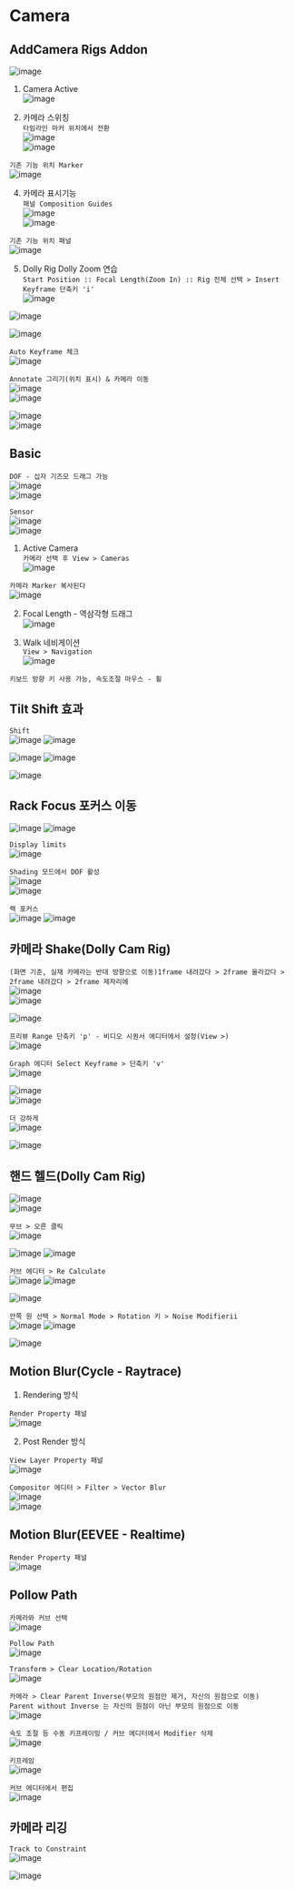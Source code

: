 Camera
==========


AddCamera Rigs Addon
----------------------
![image](https://user-images.githubusercontent.com/30430227/137256449-629e99a7-93b6-4bd4-9031-422bcdc3982d.png)  

1. Camera Active  
![image](https://user-images.githubusercontent.com/30430227/137256694-44210272-c701-4c44-b4a3-a6cd882fbebc.png)  

3. 카메라 스위칭  
`타임라인 마커 위치에서 전환`  
![image](https://user-images.githubusercontent.com/30430227/137257357-58dfd616-a074-4e44-be45-71e0206690d9.png)  
![image](https://user-images.githubusercontent.com/30430227/137257476-992e92f2-5ddc-4b0a-8fbb-bd7e16a0ab95.png)  

`기존 기능 위치 Marker`  
![image](https://user-images.githubusercontent.com/30430227/137267119-d208f470-88b4-45c7-a581-1f7c3869b8b1.png)


4. 카메라 표시기능  
`패널 Composition Guides`  
![image](https://user-images.githubusercontent.com/30430227/137257670-68e3ee41-93a2-42c8-8582-a4260c5af448.png)  
![image](https://user-images.githubusercontent.com/30430227/137257698-f34d31fc-2017-41db-8d9d-9387d8dc064f.png)  

`기존 기능 위치 패널`  
![image](https://user-images.githubusercontent.com/30430227/137267254-ab1c0740-a582-4c0b-b6af-0831a1e95ef8.png)  


5. Dolly Rig Dolly Zoom 연습  
`Start Position :: Focal Length(Zoom In) :: Rig 전체 선택 > Insert Keyframe 단축키 'i'`  
![image](https://user-images.githubusercontent.com/30430227/137260679-ba194266-dd73-42fe-aa87-e6af1be97c38.png)  

![image](https://user-images.githubusercontent.com/30430227/137260594-d03febce-5d91-455d-b713-e62c5ace2e87.png)  

![image](https://user-images.githubusercontent.com/30430227/137260910-1fb11d33-ac6a-48ff-85ab-fc0645ff1968.png)  

`Auto Keyframe 체크`  
![image](https://user-images.githubusercontent.com/30430227/137261562-5483eb0b-64e9-4a13-8d70-5c230093d66b.png)  


`Annotate 그리기(위치 표시) & 카메라 이동 `  
![image](https://user-images.githubusercontent.com/30430227/137261939-7a896d24-6eb5-4912-861d-d6e8b49c872e.png)  
![image](https://user-images.githubusercontent.com/30430227/137261974-fd4d4217-19a1-48b8-9bb7-fac603a1a69d.png)  

![image](https://user-images.githubusercontent.com/30430227/137262175-6f542b78-c73e-4f8d-af50-83780146feaf.png)  
![image](https://user-images.githubusercontent.com/30430227/137262207-99e62a95-007b-4063-8cd4-0372039a3055.png)  


Basic
--------

`DOF - 십자 기즈모 드래그 가능`  
![image](https://user-images.githubusercontent.com/30430227/137264512-0ed047d6-96b2-4113-afcb-a0b2213a1b91.png)  
![image](https://user-images.githubusercontent.com/30430227/137264549-322d30cc-2714-41ae-a1ce-2f95a62ddc43.png)  


`Sensor`  
![image](https://user-images.githubusercontent.com/30430227/137265679-7c3c9274-0533-4700-a95c-2a1c63f2eaed.png)  
![image](https://user-images.githubusercontent.com/30430227/137265716-cfbff90b-b7b0-4ce8-9b73-3d109781eedd.png)  


1. Active Camera  
`카메라 선택 후 View > Cameras `  
![image](https://user-images.githubusercontent.com/30430227/137266879-70546d62-b102-417e-9300-2c09343215ed.png)  

`카메라 Marker 복사된다`  
![image](https://user-images.githubusercontent.com/30430227/137267415-0415f9f0-9c97-43ea-b9e5-cf116a93701e.png)  


2. Focal Length - 역삼각형 드래그  
![image](https://user-images.githubusercontent.com/30430227/137267716-def52993-7cc9-4b97-8866-156dab65ef51.png)  


3. Walk 네비게이션  
`View > Navigation`  
![image](https://user-images.githubusercontent.com/30430227/137268276-61077dc7-5264-4356-a928-d962d6a78218.png)  

`키보드 방향 키 사용 가능, 속도조절 마우스 - 휠`  


Tilt Shift 효과  
-------------------

`Shift`  
![image](https://user-images.githubusercontent.com/30430227/137279814-bea31515-9831-4778-891e-e079f0686fdc.png)
![image](https://user-images.githubusercontent.com/30430227/137279906-81bded14-5294-4004-a597-f37052651483.png)  

![image](https://user-images.githubusercontent.com/30430227/137279855-9a412e48-9872-4d55-a2de-441a845e5ad0.png)
![image](https://user-images.githubusercontent.com/30430227/137279996-2771fa7d-c0e7-4612-b506-ff28810e77ca.png)  

![image](https://user-images.githubusercontent.com/30430227/137280074-dabda36d-14c4-41ab-be92-d7013aa0981b.png)



Rack Focus 포커스 이동  
------------------------

![image](https://user-images.githubusercontent.com/30430227/137281489-5e46051c-661f-4cc5-ba1c-6023cc621744.png)
![image](https://user-images.githubusercontent.com/30430227/137281543-8f2c00b1-7a95-4997-90de-168d02080f0f.png)  

`Display limits`   
![image](https://user-images.githubusercontent.com/30430227/137281941-9e548415-2ee3-44ad-9724-40efa98d317a.png)


`Shading 모드에서 DOF 활성`  
![image](https://user-images.githubusercontent.com/30430227/137281848-ecb73e97-bd2a-4595-9be4-bab7691951be.png)  
![image](https://user-images.githubusercontent.com/30430227/137281884-63022453-cbff-46cf-8fe6-202e036ee436.png)  

`랙 포커스`  
![image](https://user-images.githubusercontent.com/30430227/137282185-bb7711e7-b433-4ba2-a714-6f3b43f83eab.png)
![image](https://user-images.githubusercontent.com/30430227/137282229-24324df0-6373-4c61-a4c1-aff30561aed3.png)  



카메라 Shake(Dolly Cam Rig)
-----------------------

`(화면 기준, 실재 카메라는 반대 방향으로 이동)1frame 내려갔다 > 2frame 올라갔다 > 2frame 내려갔다 > 2frame 제자리에`  
![image](https://user-images.githubusercontent.com/30430227/137286262-3755aa0b-fb31-4e31-b317-31710aa7a8c8.png)  
![image](https://user-images.githubusercontent.com/30430227/137286762-04477180-98c1-48ed-8267-d8b8591a8860.png)  

![image](https://user-images.githubusercontent.com/30430227/137286960-3b50d1fa-8ec5-4224-a8c9-2847ea4f8c16.png)  

`프리뷰 Range 단축키 'p' - 비디오 시퀀서 에디터에서 설정(View >)`  
![image](https://user-images.githubusercontent.com/30430227/137287182-614dd921-7cc4-4e1a-a98d-5b51ceb596ef.png)  

`Graph 에디터 Select Keyframe > 단축키 'v'`  
![image](https://user-images.githubusercontent.com/30430227/137287504-5488c4c0-8645-4d57-9bf0-847c0a4212eb.png)  

![image](https://user-images.githubusercontent.com/30430227/137287326-c35cd123-de9b-4b41-ae90-10ba4f987148.png)  
![image](https://user-images.githubusercontent.com/30430227/137287546-9cd4d9a9-830d-4803-aa7e-e0508fb4c829.png)  

`더 강하게`  
![image](https://user-images.githubusercontent.com/30430227/137288523-dcdcc7c2-ac5f-4b81-8180-2981e6537d8e.png)  

![image](https://user-images.githubusercontent.com/30430227/137289176-a0524ba3-f2b5-4c9a-9bc0-20eafda0123c.png)  



핸드 헬드(Dolly Cam Rig) 
-------------------------

![image](https://user-images.githubusercontent.com/30430227/137289909-1c01fc3a-aa68-4790-88ab-f315b5e40e81.png)  
![image](https://user-images.githubusercontent.com/30430227/137290024-de4972b2-20de-4bd0-8652-c9d80277531c.png)  


`무브 > 오른 클릭`  
![image](https://user-images.githubusercontent.com/30430227/137292557-a4106567-1c71-4859-bfe0-889aad06520c.png)  

![image](https://user-images.githubusercontent.com/30430227/137292505-82879bf0-c918-4f71-935c-61fa8fed84ce.png)
![image](https://user-images.githubusercontent.com/30430227/137292637-ddcb4365-a212-44a2-ae39-d44de730fc1d.png)  


`커브 에디터 > Re Calculate`  
![image](https://user-images.githubusercontent.com/30430227/137293117-75569391-4ae2-4400-8f7f-15297732dd36.png)
![image](https://user-images.githubusercontent.com/30430227/137293167-878a4bd0-3dd5-49ba-aad0-01a6d6ed99bd.png)  

![image](https://user-images.githubusercontent.com/30430227/137293241-ebadacb5-252d-465c-a3f2-83185f13b264.png)  


`안쪽 원 선택 > Normal Mode > Rotation 키 > Noise Modifierii`  
![image](https://user-images.githubusercontent.com/30430227/137294663-2b58c963-dff6-4345-b76c-9cb0331acd05.png)
![image](https://user-images.githubusercontent.com/30430227/137300204-61a4c0f4-5444-4141-abef-4cab19b233aa.png)  

![image](https://user-images.githubusercontent.com/30430227/137300650-7f797d20-4273-45d2-a1b3-5f0d2baa300d.png)  


Motion Blur(Cycle - Raytrace)
--------------------------------

1. Rendering 방식  

`Render Property 패널`  
![image](https://user-images.githubusercontent.com/30430227/137306627-703e0ca8-85c1-4d00-9635-51ca37d43e36.png)  



2. Post Render 방식  

`View Layer Property 패널`  
![image](https://user-images.githubusercontent.com/30430227/137306958-005055ce-c861-4cbc-83bf-c90972a5ba04.png)  


`Compositor 에디터 > Filter > Vector Blur`  
![image](https://user-images.githubusercontent.com/30430227/137307059-c7ea00a5-612c-44f8-a306-1943531bf7a7.png)  
![image](https://user-images.githubusercontent.com/30430227/137307126-359ec69a-ec45-465e-a807-75e76276d094.png)  




Motion Blur(EEVEE - Realtime)
-------------------------------
`Render Property 패널`  
![image](https://user-images.githubusercontent.com/30430227/137307287-77c92e12-5c7a-4ea2-be93-d0df32e8a804.png)  



Pollow Path  
-------------

`카메라와 커브 선택`  
![image](https://user-images.githubusercontent.com/30430227/137307442-06d44861-b58e-4598-bc41-9eb3706cf556.png)  


`Pollow Path`  
![image](https://user-images.githubusercontent.com/30430227/137307550-6b391b5d-82d4-495c-9751-612682629d25.png)  


`Transform > Clear Location/Rotation`  
![image](https://user-images.githubusercontent.com/30430227/137307950-e5ace4f3-5284-4220-92c6-609f50752d85.png)


`카메라 > Clear Parent Inverse(부모의 원점만 제거, 자신의 원점으로 이동)`  
`Parent without Inverse 는 자신의 원점이 아닌 부모의 원점으로 이동`  
![image](https://user-images.githubusercontent.com/30430227/137307653-9c39f943-f857-4354-b0da-621d1d8dee6a.png)  


`속도 조절 등 수동 키프레이밍 / 커브 에디터에서 Modifier 삭제`  
![image](https://user-images.githubusercontent.com/30430227/137309164-9bea376f-c0e4-4bca-a0f0-2a7d1eeae130.png)  


`키프레임`  
![image](https://user-images.githubusercontent.com/30430227/137309291-884f5236-cc37-4e5c-a7f3-ca9036a4c688.png)  


`커브 에디터에서 편집`  
![image](https://user-images.githubusercontent.com/30430227/137309389-3d93cb3b-c31f-4636-9510-1bc749163060.png)  



카메라 리깅 
--------------
`Track to Constraint`  
![image](https://user-images.githubusercontent.com/30430227/137309611-30fee550-9067-4df3-b2ef-1baaa39f8e4f.png)  

![image](https://user-images.githubusercontent.com/30430227/137309814-62dae93d-0d2a-4154-93f5-854cfa7f97bd.png)  








